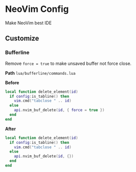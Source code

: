 # NeoVim Config

Make NeoVim best IDE


## Customize

### Bufferline

Remove `force = true` to make unsaved buffer not force close.

**Path** `lua/bufferline/commands.lua`

**Before**
```lua
local function delete_element(id)
  if config:is_tabline() then
    vim.cmd("tabclose " .. id)
  else
    api.nvim_buf_delete(id, { force = true })
  end
end
```

**After**
```lua
local function delete_element(id)
  if config:is_tabline() then
    vim.cmd("tabclose " .. id)
  else
    api.nvim_buf_delete(id, {})
  end
end
```
